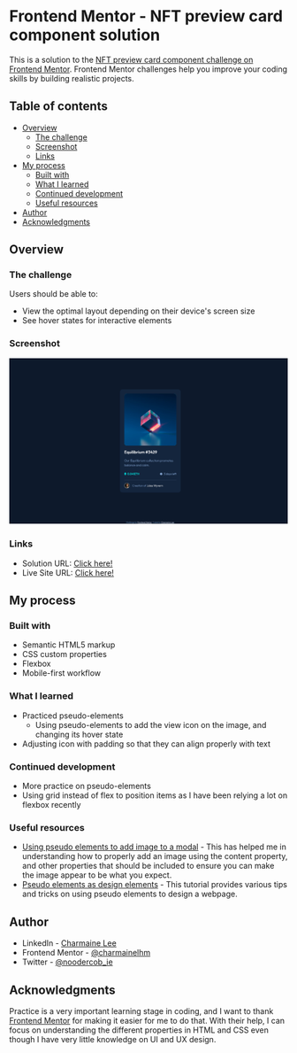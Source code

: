 # Frontend Mentor - NFT preview card component solution

This is a solution to the [NFT preview card component challenge on Frontend Mentor](https://www.frontendmentor.io/challenges/nft-preview-card-component-SbdUL_w0U). Frontend Mentor challenges help you improve your coding skills by building realistic projects.

## Table of contents

- [Overview](#overview)
  - [The challenge](#the-challenge)
  - [Screenshot](#screenshot)
  - [Links](#links)
- [My process](#my-process)
  - [Built with](#built-with)
  - [What I learned](#what-i-learned)
  - [Continued development](#continued-development)
  - [Useful resources](#useful-resources)
- [Author](#author)
- [Acknowledgments](#acknowledgments)

## Overview

### The challenge

Users should be able to:

- View the optimal layout depending on their device's screen size
- See hover states for interactive elements

### Screenshot

![Desktop](./images/screenshot-final-desktop.png)

### Links

- Solution URL: [Click here!](https://www.frontendmentor.io/solutions/responsive-preview-card-component-using-html-css-flexbox-wqtKC11zG)
- Live Site URL: [Click here!](https://trusting-mayer-a6f848.netlify.app/)

## My process

### Built with

- Semantic HTML5 markup
- CSS custom properties
- Flexbox
- Mobile-first workflow

### What I learned

- Practiced pseudo-elements
  - Using pseudo-elements to add the view icon on the image, and changing its hover state
- Adjusting icon with padding so that they can align properly with text

### Continued development

- More practice on pseudo-elements
- Using grid instead of flex to position items as I have been relying a lot on flexbox recently

### Useful resources

- [Using pseudo elements to add image to a modal](https://stackoverflow.com/questions/6668577/using-before-css-pseucso-element-to-add-image-to-modal) - This has helped me in understanding how to properly add an image using the content property, and other properties that should be included to ensure you can make the image appear to be what you expect.
- [Pseudo elements as design elements](https://www.youtube.com/watch?v=djbtPnNmc0I) - This tutorial provides various tips and tricks on using pseudo elements to design a webpage.

## Author

- LinkedIn - [Charmaine Lee](https://www.linkedin.com/in/charmainelee-huimin/)
- Frontend Mentor - [@charmainelhm](https://www.frontendmentor.io/profile/charmainelhm)
- Twitter - [@noodercob_ie](https://www.twitter.com/noodercob_ie)

## Acknowledgments

Practice is a very important learning stage in coding, and I want to thank [Frontend Mentor](https://www.frontendmentor.io/) for making it easier for me to do that. With their help, I can focus on understanding the different properties in HTML and CSS even though I have very little knowledge on UI and UX design.
